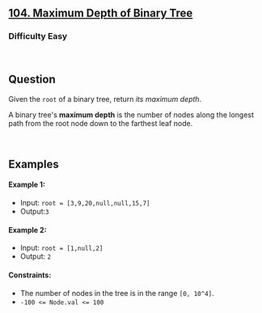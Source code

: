 ## [104. Maximum Depth of Binary Tree](https://leetcode.com/problems/maximum-depth-of-binary-tree/description/)

### Difficulty Easy

<br />

## Question

Given the ```root``` of a binary tree, return _its maximum depth_.

A binary tree's **maximum depth** is the number of nodes along the longest path from the root node down to the farthest leaf node.

  <br />

## Examples

#### Example 1:
- Input: ```root = [3,9,20,null,null,15,7]```
- Output:```3```

#### Example 2:
- Input: ```root = [1,null,2]```
- Output: ```2```
 
#### Constraints:
- The number of nodes in the tree is in the range ```[0, 10^4]```.
- ```-100 <= Node.val <= 100```